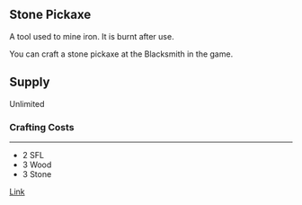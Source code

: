 ## Stone Pickaxe

A tool used to mine iron. It is burnt after use.

You can craft a stone pickaxe at the Blacksmith in the game.

## Supply

Unlimited

### Crafting Costs

---

- 2 SFL
- 3 Wood
- 3 Stone

[Link](https://docs.sunflower-land.com/player-guides/resource-gathering#tools)
